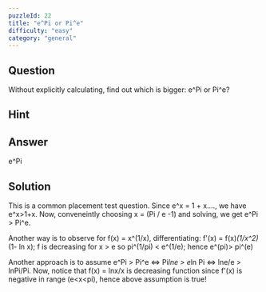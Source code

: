 ```yaml
---
puzzleId: 22
title: "e^Pi or Pi^e"
difficulty: "easy"
category: "general"
---
```


## Question
Without explicitly calculating, find out which is bigger: e^Pi or Pi^e?

## Hint


## Answer
e^Pi

## Solution
This is a common placement test question. Since e^x = 1 + x…., we have e^x>1+x. Now, conveneintly choosing x = (Pi / e -1) and solving, we get e^Pi > Pi^e.

Another way is to observe for f(x) = x^(1/x), differentiating: f'(x) = f(x)*(1/x^2)*(1- ln x);  f is decreasing for x > e so pi^(1/pi) < e^(1/e); hence e^(pi)> pi^(e)

Another approach is to assume e^Pi > Pi^e <=> Pi*lne > e*ln Pi <=> lne/e > lnPi/Pi. Now, notice that f(x) = lnx/x is decreasing function since f'(x) is negative in range (e<x<pi), hence above assumption is true!

